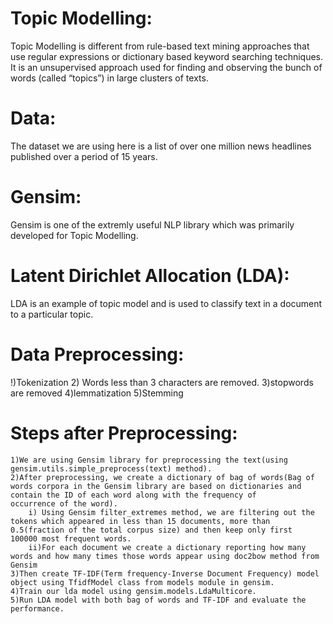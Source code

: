 # Topic Modelling:

Topic Modelling is different from rule-based text mining approaches that use regular expressions or dictionary based keyword searching techniques. It is an unsupervised approach used for finding and observing the bunch of words (called “topics”) in large clusters of texts.

# Data:

The dataset we are using here is a list of over one million news headlines published over a period of 15 years.

# Gensim:

Gensim is one of the extremly useful NLP library which was primarily developed for Topic Modelling.

#  Latent Dirichlet Allocation (LDA):

LDA is an example of topic model and is used to classify text in a document to a particular topic.

# Data Preprocessing:

!)Tokenization
2) Words less than 3 characters are removed.
3)stopwords are removed
4)lemmatization
5)Stemming

# Steps after Preprocessing:

	1)We are using Gensim library for preprocessing the text(using gensim.utils.simple_preprocess(text) method).
	2)After preprocessing, we create a dictionary of bag of words(Bag of words corpora in the Gensim library are based on dictionaries and contain the ID of each word along with the frequency of 		occurrence of the word).
		i) Using Gensim filter_extremes method, we are filtering out the tokens which appeared in less than 15 documents, more than 0.5(fraction of the total corpus size) and then keep only first 			100000 most frequent words.
		ii)For each document we create a dictionary reporting how many words and how many times those words appear using doc2bow method from Gensim
	3)Then create TF-IDF(Term frequency-Inverse Document Frequency) model object using TfidfModel class from models module in gensim.
	4)Train our lda model using gensim.models.LdaMulticore.
	5)Run LDA model with both bag of words and TF-IDF and evaluate the performance.











